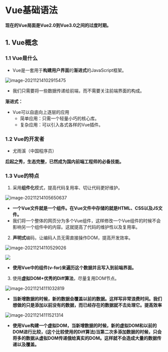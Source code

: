 # Vue基础语法
**现在的Vue局面是Vue2.0到Vue3.0之间的过度时期。**

## 1. Vue概念

### 1.1 Vue是什么

- Vue是一套用于**构建用户界面**的**渐进式**的JavaScript框架。

![image-20211214102915475](https://gitee.com/YunboCheng/imageBad/raw/master/image/image-20211214102915475.png)

- 我们只需要将一些数据传递给前端，而不需要关注前端界面的构成。

**渐进式：**

- Vue可以自底向上逐层的应用
  - 简单应用：只需一个轻量小巧的核心库。
  - 复杂应用：可以引入各式各样的Vue插件。

### 1.2 Vue的开发者

- 尤雨溪（中国程序员）

**后起之秀，生态完整，已然成为国内前端工程师的必备技能。**

### 1.3 Vue的特点

1. 采用**组件化**模式，提高代码复用率、切让代码更好维护。

![image-20211214105650637](https://gitee.com/YunboCheng/imageBad/raw/master/image/image-20211214105650637.png)

- **一个Vue文件就是一个组件。在Vue文件中存储的就是HTML、CSS以及JS文件。**
- 我们将一个整体的网页分为多个Vue组件，这样修改一个Vue组件的时候不会影响另一个组件中的内容。这就提高了代码的维护性以及复用率。

2. **声明式**编码，让编码人员无需直接操作DOM，提高开发效率。

![image-20211214110529026](https://gitee.com/YunboCheng/imageBad/raw/master/image/image-20211214110529026.png)

![](https://gitee.com/YunboCheng/imageBad/raw/master/image/20211214110624.png)

- **使用Vue中的组件(v-for)来遍历这个数据并且写入到前端界面。**

3. 使用**虚拟DOM+优秀的Diff算法**，尽量复用DOM节点。

![image-20211214111032819](https://gitee.com/YunboCheng/imageBad/raw/master/image/image-20211214111032819.png)

- **当新增数据的时候，新的数据会覆盖以前的数据。这样写非常浪费时间。我们想做的只是添加以前没有的数据，而已经存在的数据就不去处理它。提高效率**

![image-20211214111521314](https://gitee.com/YunboCheng/imageBad/raw/master/image/image-20211214111521314.png)

- **使用Vue构建一个虚拟DOM，当新增数据的时候，新的虚拟DOM和以前的DOM进行比较，(这个比较使用的Diff算法)当第二次多添加数据的时候，只会将多的数据从虚拟DOM传递俄给真实的DOM。这样就不会造成大量的数据传递以及覆盖。**

